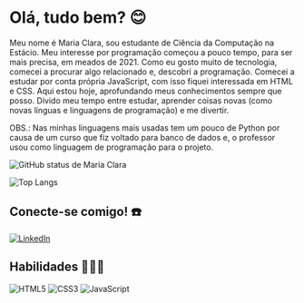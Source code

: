 
# Olá, tudo bem? 😊

Meu nome é Maria Clara, sou estudante de Ciência da Computação na Estácio. Meu interesse por programação começou a pouco tempo, para ser mais precisa, em meados de 2021. Como eu gosto muito de tecnologia, comecei a procurar algo relacionado e, descobri a programação. Comecei a estudar por conta própria JavaScript, com isso fiquei interessada em HTML e CSS. Aqui estou hoje, aprofundando meus conhecimentos sempre que posso.  Divido meu tempo entre estudar, aprender coisas novas (como novas línguas e linguagens de programação) e  me divertir.

OBS.: Nas minhas linguagens mais usadas tem um pouco de Python por causa de um curso que fiz voltado para banco de dados e, o professor usou como linguagem de programação para o projeto.

![GitHub status de Maria Clara](https://github-readme-stats.vercel.app/api?username=clarasaibert&theme=panda)

![Top Langs](https://github-readme-stats-git-masterrstaa-rickstaa.vercel.app/api/top-langs/?username=clarasaibert&theme=panda)

## Conecte-se comigo! ☎️

[![LinkedIn](https://img.shields.io/badge/LinkedIn-000?style=for-the-badge&logo=linkedin&logoColor=0E76A8)](https://www.linkedin.com/in/maria-clara-saibert/)

## Habilidades 👩🏻‍💻
![HTML5](https://img.shields.io/badge/HTML5-000?style=for-the-badge&logo=html5)
![CSS3](https://img.shields.io/badge/CSS3-000?style=for-the-badge&logo=css3&logoColor=264CE4)
![JavaScript](https://img.shields.io/badge/JavaScript-000?style=for-the-badge&logo=javascript)